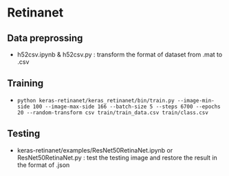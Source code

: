 # Retinanet
## Data preprossing
* h52csv.ipynb & h52csv.py : transform the format of dataset from .mat to .csv
## Training
* `python keras-retinanet/keras_retinanet/bin/train.py --image-min-side 100 --image-max-side 166 --batch-size 5 --steps 6700 --epochs 20 --random-transform csv train/train_data.csv train/class.csv`
## Testing
* keras-retinanet/examples/ResNet50RetinaNet.ipynb or ResNet50RetinaNet.py : test the testing image and restore the result in the format of .json
